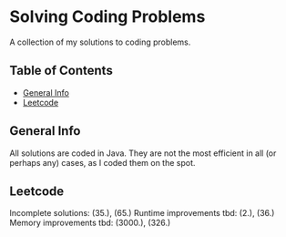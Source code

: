# Solving Coding Problems
A collection of my solutions to coding problems.

## Table of Contents
* [General Info](#general-info)
* [Leetcode](#leetcode)


## General Info
All solutions are coded in Java. They are not the most efficient in all (or perhaps any) cases, as I coded them on the spot.


## Leetcode
Incomplete solutions: (35.), (65.)
Runtime improvements tbd: (2.), (36.)
Memory improvements tbd: (3000.), (326.)
